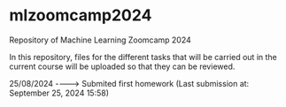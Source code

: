 # mlzoomcamp2024
Repository of Machine Learning Zoomcamp 2024


In this repository, files for the different tasks that will be carried out in the current course will be uploaded so that they can be reviewed.

25/08/2024 ----> Submited first homework (Last submission at: September 25, 2024 15:58)


